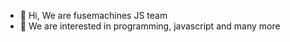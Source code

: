 - 👋 Hi, We are fusemachines JS team
- 👀 We are interested in programming, javascript and many more

<!---
fusemachines-jsteam/fusemachines-jsteam is a ✨ special ✨ repository because its `README.md` (this file) appears on your GitHub profile.
You can click the Preview link to take a look at your changes.
--->
